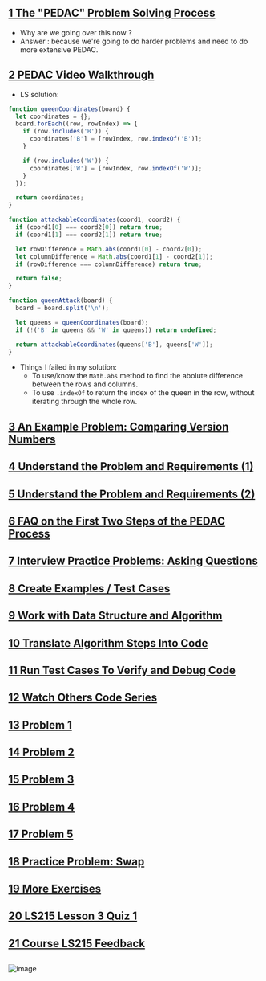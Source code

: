 ## [1	The "PEDAC" Problem Solving Process	](https://launchschool.com/lessons/28467827/assignments/b9dbce8b)

- Why are we going over this now ?
- Answer : because we're going to do harder problems and need to do more extensive PEDAC.

## [2	PEDAC Video Walkthrough	]()

- LS solution:

```javascript
function queenCoordinates(board) {
  let coordinates = {};
  board.forEach((row, rowIndex) => {
    if (row.includes('B')) {
      coordinates['B'] = [rowIndex, row.indexOf('B')];
    }

    if (row.includes('W')) {
      coordinates['W'] = [rowIndex, row.indexOf('W')];
    }
  });

  return coordinates;
}

function attackableCoordinates(coord1, coord2) {
  if (coord1[0] === coord2[0]) return true;
  if (coord1[1] === coord2[1]) return true;

  let rowDifference = Math.abs(coord1[0] - coord2[0]);
  let columnDifference = Math.abs(coord1[1] - coord2[1]);
  if (rowDifference === columnDifference) return true;

  return false;
}

function queenAttack(board) {
  board = board.split('\n');

  let queens = queenCoordinates(board);
  if (!('B' in queens && 'W' in queens)) return undefined;

  return attackableCoordinates(queens['B'], queens['W']);
}
```

- Things I failed in my solution:
  - To use/know the `Math.abs` method to find the abolute difference between the rows and columns.
  - To use `.indexOf` to return the index of the queen in the row, without iterating through the whole row.

## [3	An Example Problem: Comparing Version Numbers	]()
## [4	Understand the Problem and Requirements (1)	]()
## [5	Understand the Problem and Requirements (2)	]()
## [6	FAQ on the First Two Steps of the PEDAC Process	]()
## [7	Interview Practice Problems: Asking Questions	]()
## [8	Create Examples / Test Cases	]()
## [9	Work with Data Structure and Algorithm	]()
## [10	Translate Algorithm Steps Into Code	]()
## [11	Run Test Cases To Verify and Debug Code	]()
## [12	Watch Others Code Series	]()
## [13	Problem 1	]()
## [14	Problem 2	]()
## [15	Problem 3	]()
## [16	Problem 4	]()
## [17	Problem 5	]()
## [18	Practice Problem: Swap	]()
## [19	More Exercises	]()
## [20	LS215 Lesson 3 Quiz 1	]()
## [21	Course LS215 Feedback]()
## []()
![image](https://github.com/user-attachments/assets/6b76ef43-3122-4a84-b3e8-8c42c110a3a9)

